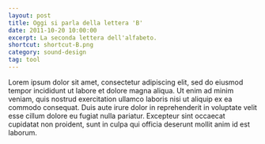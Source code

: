 ```yaml
---
layout: post
title: Oggi si parla della lettera 'B'
date: 2011-10-20 10:00:00
excerpt: La seconda lettera dell'alfabeto.
shortcut: shortcut-B.png
category: sound-design
tag: tool
---
```


Lorem ipsum dolor sit amet, consectetur adipiscing elit, sed do eiusmod tempor incididunt ut labore et dolore magna aliqua. Ut enim ad minim veniam, quis nostrud exercitation ullamco laboris nisi ut aliquip ex ea commodo consequat. Duis aute irure dolor in reprehenderit in voluptate velit esse cillum dolore eu fugiat nulla pariatur. Excepteur sint occaecat cupidatat non proident, sunt in culpa qui officia deserunt mollit anim id est laborum.
